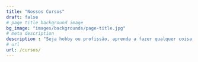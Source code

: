 ```yaml
---
title: "Nossos Cursos"
draft: false
# page title background image
bg_image: "images/backgrounds/page-title.jpg"
# meta description
description : "Seja hobby ou profissão, aprenda a fazer qualquer coisa com madeira. Conheça nossos cursos de marcenaria e luthieria e transforme a sua paixão em uma fonte de renda."
# url
url: /cursos/
---
```

